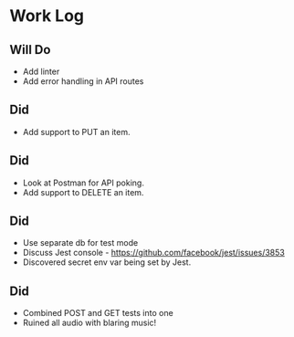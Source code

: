 # Work Log

## Will Do
* Add linter
* Add error handling in API routes

## Did
* Add support to PUT an item.

## Did
* Look at Postman for API poking.
* Add support to DELETE an item.

## Did
* Use separate db for test mode
* Discuss Jest console - https://github.com/facebook/jest/issues/3853
* Discovered secret env var being set by Jest.

## Did
* Combined POST and GET tests into one
* Ruined all audio with blaring music!
